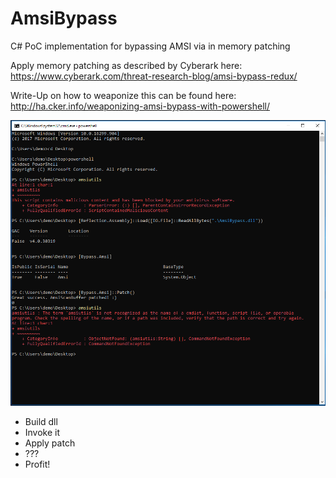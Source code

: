 # AmsiBypass
C# PoC implementation for bypassing AMSI via in memory patching

Apply memory patching as described by Cyberark here:          
https://www.cyberark.com/threat-research-blog/amsi-bypass-redux/

Write-Up on how to weaponize this can be found here: http://ha.cker.info/weaponizing-amsi-bypass-with-powershell/

![PoC execution](https://raw.githubusercontent.com/0xB455/AmsiBypass/master/img/scrnsht.png?raw=true)

- Build dll
- Invoke it
- Apply patch
- ???
- Profit!
